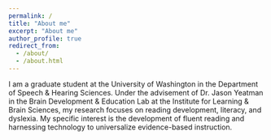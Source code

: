 ```yaml
---
permalink: /
title: "About me"
excerpt: "About me"
author_profile: true
redirect_from: 
  - /about/
  - /about.html
---
```



I am a graduate student at the University of Washington in the Department of Speech & Hearing Sciences.  Under the advisement of Dr. Jason Yeatman in the Brain Development & Education Lab at the Institute for Learning & Brain Sciences, my research focuses on reading development, literacy, and dyslexia.  My specific interest is the development of fluent reading and harnessing technology to universalize evidence-based instruction.  
